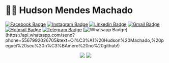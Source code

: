 # :man_technologist: Hudson Mendes Machado

[![Facebook Badge](https://img.shields.io/badge/-Facebook-0078D4?style=flat&logo=facebook&logoColor=white&link=https://www.facebook.com/hudson.machado.777/)](https://www.facebook.com/hudson.machado.777/)
[![Instagram Badge](https://img.shields.io/badge/-Instagram-E4405F?style=flat&logo=instagram&logoColor=white&link=https://www.instagram.com/hud_machado/)](https://www.instagram.com/hud_machado/)
[![Linkedin Badge](https://img.shields.io/badge/-LinkedIn-blue?style=flat&logo=Linkedin&logoColor=white&link=https://www.linkedin.com/in/hudson-machado-1096b094/)](https://www.linkedin.com/in/hudson-machado-1096b094/)
[![Gmail Badge](https://img.shields.io/badge/-Gmail-c14438?style=flat&logo=Gmail&logoColor=white&link=mailto:hudsonmachado2012@gmail.com)](mailto:hudsonmachado2012@gmail.com)
[![Hotmail Badge](https://img.shields.io/badge/-Hotmail-0078D4?style=flat&logo=microsoft-outlook&logoColor=white&link=mailto:hudson.machado2016@outlook.com)](mailto:hudson.machado2016@outlook.com)
[![Telegram Badge](https://img.shields.io/badge/-Telegram-1ca0f1?style=flat&labelColor=1ca0f1&logo=telegram&logoColor=white&link=https://t.me/cynner)](https://t.me/cynner)
[![Whatsapp Badge](https://img.shields.io/badge/-Whatsapp-4CA143?style=flat&labelColor=4CA143&logo=whatsapp&logoColor=white&link=https://api.whatsapp.com/send?phone=5567992026705&text=Ol%C3%A1%20Hudson%20Machado,%20peguei%20seu%20n%C3%BAmero%20no%20github!)](https://api.whatsapp.com/send?phone=5567992026705&text=Ol%C3%A1%20Hudson%20Machado,%20peguei%20seu%20n%C3%BAmero%20no%20github!)

<p align="center">
 <a><img src="https://github-readme-stats.vercel.app/api?username=HudsonMCynner&hide=contribs" /></a>
  <a><img src="https://github-readme-stats.vercel.app/api/top-langs/?username=HudsonMCynner&layout=compact" /></a>
</p>
